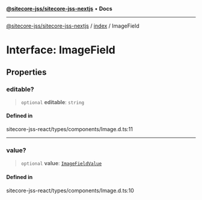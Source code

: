 [**@sitecore-jss/sitecore-jss-nextjs**](../../README.md) • **Docs**

***

[@sitecore-jss/sitecore-jss-nextjs](../../README.md) / [index](../README.md) / ImageField

# Interface: ImageField

## Properties

### editable?

> `optional` **editable**: `string`

#### Defined in

sitecore-jss-react/types/components/Image.d.ts:11

***

### value?

> `optional` **value**: [`ImageFieldValue`](ImageFieldValue.md)

#### Defined in

sitecore-jss-react/types/components/Image.d.ts:10
